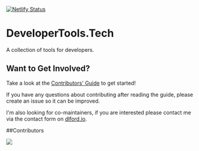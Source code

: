 [![Netlify Status](https://api.netlify.com/api/v1/badges/450fcc5c-7c10-4648-9b8e-e2a780345c66/deploy-status)](https://app.netlify.com/sites/developertools-tech/deploys)

# DeveloperTools.Tech

A collection of tools for developers.

## Want to Get Involved?

Take a look at the [Contributors' Guide](https://github.com/developertools-tech/developertools.tech/blob/main/CONTRIBUTING.md) to get started!

If you have any questions about contributing after reading the guide, please create an issue so it can be improved.

I'm also looking for co-maintainers, if you are interested please contact me via the contact form on [dlford.io](https://www.dlford.io).

##Contributors

<a href = "https://github.com/developertools-tech/developertools.tech/graphs/contributors">
  <img src = "https://contrib.rocks/image?repo=developertools-tech/developertools.tech"/>
</a>
